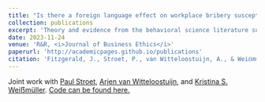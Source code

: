 ```yaml
---
title: "Is there a foreign language effect on workplace bribery susceptibility? Evidence from a randomized controlled vignette experiment"
collection: publications
excerpt: 'Theory and evidence from the behavioral science literature suggest that the widespread and rising use of <i>lingua francas</i> in the workplace may impact the ethical decision-making of individuals who must use foreign languages at work. We test the impact of foreign language usage on individual susceptibility to bribery in workplace settings using a vignette-based randomized controlled trial in a Dutch student sample. Results suggest that there is not even a small foreign language effect on workplace bribery susceptibility. We combine traditional null hypothesis significance testing with equivalence testing methods novel to the business ethics literature that can provide statistically significant evidence of bounded or null relationships between variables. These tests suggest that the foreign language effect on workplace bribery susceptibility is bounded below even small effect sizes. Post hoc analyses provide evidence suggesting fruitful further routes of experimental research into bribery.'
date: 2023-11-24
venue: 'R&R, <i>Journal of Business Ethics</i>'
paperurl: 'http://academicpages.github.io/publications'
citation: 'Fitzgerald, J., Stroet, P., van Witteloostuijn, A., & Weiẞmüller, K. S. (2024). &quot;Is there a foreign language effect on workplace bribery susceptibility? Evidence from a randomized controlled vignette experiment.&quot; Working paper.'
---
```


Joint work with [Paul Stroet]((https://paulstroet.netlify.app/)), [Arjen van Witteloostuijn]((https://research.vu.nl/en/persons/arjen-van-witteloostuijn)https://research.vu.nl/en/persons/arjen-van-witteloostuijn), and [Kristina S. Weiẞmüller]((https://www.ksweissmueller.com/)https://www.ksweissmueller.com/). [Code can be found here.](https://doi.org/10.17605/OSF.IO/Y3NQ7)
